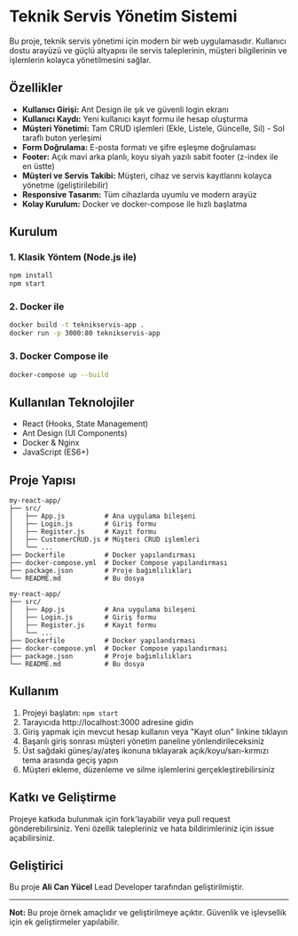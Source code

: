 
# Teknik Servis Yönetim Sistemi

Bu proje, teknik servis yönetimi için modern bir web uygulamasıdır. Kullanıcı dostu arayüzü ve güçlü altyapısı ile servis taleplerinin, müşteri bilgilerinin ve işlemlerin kolayca yönetilmesini sağlar.

## Özellikler
- **Kullanıcı Girişi:** Ant Design ile şık ve güvenli login ekranı
- **Kullanıcı Kaydı:** Yeni kullanıcı kayıt formu ile hesap oluşturma
- **Müşteri Yönetimi:** Tam CRUD işlemleri (Ekle, Listele, Güncelle, Sil) - Sol taraflı buton yerleşimi
- **Form Doğrulama:** E-posta formatı ve şifre eşleşme doğrulaması
- **Footer:** Açık mavi arka planlı, koyu siyah yazılı sabit footer (z-index ile en üstte)
- **Müşteri ve Servis Takibi:** Müşteri, cihaz ve servis kayıtlarını kolayca yönetme (geliştirilebilir)
- **Responsive Tasarım:** Tüm cihazlarda uyumlu ve modern arayüz
- **Kolay Kurulum:** Docker ve docker-compose ile hızlı başlatma

## Kurulum

### 1. Klasik Yöntem (Node.js ile)
```bash
npm install
npm start
```

### 2. Docker ile
```bash
docker build -t teknikservis-app .
docker run -p 3000:80 teknikservis-app
```

### 3. Docker Compose ile
```bash
docker-compose up --build
```

## Kullanılan Teknolojiler
- React (Hooks, State Management)
- Ant Design (UI Components)
- Docker & Nginx
- JavaScript (ES6+)

## Proje Yapısı
```
my-react-app/
├── src/
│   ├── App.js          # Ana uygulama bileşeni
│   ├── Login.js        # Giriş formu
│   ├── Register.js     # Kayıt formu
│   ├── CustomerCRUD.js # Müşteri CRUD işlemleri
│   └── ...
├── Dockerfile          # Docker yapılandırması
├── docker-compose.yml  # Docker Compose yapılandırması
├── package.json        # Proje bağımlılıkları
└── README.md           # Bu dosya
```
```
my-react-app/
├── src/
│   ├── App.js          # Ana uygulama bileşeni
│   ├── Login.js        # Giriş formu
│   ├── Register.js     # Kayıt formu
│   └── ...
├── Dockerfile          # Docker yapılandırması
├── docker-compose.yml  # Docker Compose yapılandırması
├── package.json        # Proje bağımlılıkları
└── README.md           # Bu dosya
```

## Kullanım
1. Projeyi başlatın: `npm start`
2. Tarayıcıda http://localhost:3000 adresine gidin
3. Giriş yapmak için mevcut hesap kullanın veya "Kayıt olun" linkine tıklayın
4. Başarılı giriş sonrası müşteri yönetim paneline yönlendirileceksiniz
5. Üst sağdaki güneş/ay/ateş ikonuna tıklayarak açık/koyu/sarı-kırmızı tema arasında geçiş yapın
6. Müşteri ekleme, düzenleme ve silme işlemlerini gerçekleştirebilirsiniz

## Katkı ve Geliştirme
Projeye katkıda bulunmak için fork'layabilir veya pull request gönderebilirsiniz. Yeni özellik talepleriniz ve hata bildirimleriniz için issue açabilirsiniz.

## Geliştirici
Bu proje **Ali Can Yücel** Lead Developer tarafından geliştirilmiştir.

---

**Not:** Bu proje örnek amaçlıdır ve geliştirilmeye açıktır. Güvenlik ve işlevsellik için ek geliştirmeler yapılabilir.
